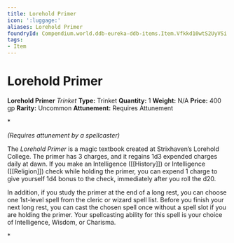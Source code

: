 ```yaml
---
title: Lorehold Primer
icon: ':luggage:'
aliases: Lorehold Primer
foundryId: Compendium.world.ddb-eureka-ddb-items.Item.Vfkkd10wtS2UyVSi
tags:
- Item
---
```


# Lorehold Primer

**Lorehold Primer**
_Trinket_
**Type:** Trinket
**Quantity:** 1
**Weight:** N/A
**Price:** 400 gp
**Rarity:** Uncommon
**Attunement:** Requires Attunement

*<div class="item-attunement"><i>(Requires attunement by a spellcaster)</i><p>The *Lorehold Primer* is a magic textbook created at Strixhaven’s Lorehold College. The primer has 3 charges, and it regains 1d3 expended charges daily at dawn. If you make an Intelligence ([[History]]) or Intelligence ([[Religion]]) check while holding the primer, you can expend 1 charge to give yourself 1d4 bonus to the check, immediately after you roll the d20.

In addition, if you study the primer at the end of a long rest, you can choose one 1st-level spell from the cleric or wizard spell list. Before you finish your next long rest, you can cast the chosen spell once without a spell slot if you are holding the primer. Your spellcasting ability for this spell is your choice of Intelligence, Wisdom, or Charisma.</p>*
